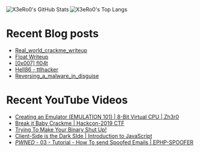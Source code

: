 <img align="left" alt="X3eRo0's GitHub Stats" src="https://github-readme-stats.vercel.app/api?username=X3eRo0&show_icons=true&theme=dracula" />
<img algin="right" alt="X3eRo0's Top Langs" src="https://github-readme-stats.vercel.app/api/top-langs/?username=X3eRo0&theme=dracula" />

# Recent Blog posts
<!-- BLOG-POST-LIST:START -->
- [Real_world_crackme_writeup](https://x3ero0.tech/posts/real_world_crackme_writeup/)
- [Float Writeup](https://x3ero0.tech/posts/float-writeup/)
- [[0x007] fl04t](https://x3ero0.tech/crackmes/fl04t/)
- [Hell86 - ttlhacker](https://x3ero0.tech/posts/hell86_from_ttlhacker/)
- [Reversing_a_malware_in_disguise](https://x3ero0.tech/posts/reversing_a_malware_in_disguise/)
<!-- BLOG-POST-LIST:END -->

# Recent YouTube Videos
<!-- YOUTUBE:START -->
- [Creating an Emulator (EMULATION 101) | 8-Bit Virtual CPU | Zh3r0](https://www.youtube.com/watch?v=sVVOSkHEYBM)
- [Break it Baby Crackme | Hackcon-2019 CTF](https://www.youtube.com/watch?v=SZ7mqKZCUl0)
- [Trying To Make Your Binary Shut Up!](https://www.youtube.com/watch?v=BLLXPxpc6os)
- [Client-Side is the Dark SIde | Introduction to JavaScript](https://www.youtube.com/watch?v=rg-iiG3Kes0)
- [*PWNED* - 03 - Tutorial - How To send Spoofed Emails | EPHP-SPOOFER](https://www.youtube.com/watch?v=Bj8PAFTrft8)
<!-- YOUTUBE:END -->
